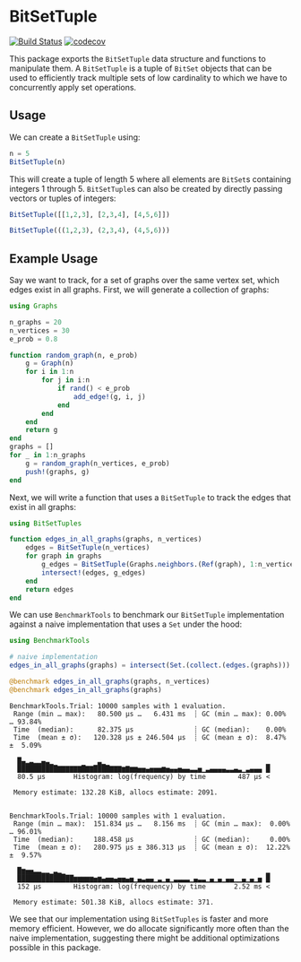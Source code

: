 # BitSetTuple

[![Build Status](https://github.com/wouterwln/BitSetTuple.jl/actions/workflows/CI.yml/badge.svg?branch=main)](https://github.com/wouterwln/BitSetTuple.jl/actions/workflows/CI.yml?query=branch%3Amain)  [![codecov](https://codecov.io/gh/wouterwln/BitSetTuples.jl/branch/main/graph/badge.svg?token=KA2MZFLB89)](https://codecov.io/gh/wouterwln/BitSetTuples.jl)

This package exports the `BitSetTuple` data structure and functions to manipulate them. A `BitSetTuple` is a tuple of `BitSet` objects that can be used to efficiently track multiple sets of low cardinality to which we have to concurrently apply set operations. 

## Usage
We can create a `BitSetTuple` using:
```julia
n = 5
BitSetTuple(n)
```
This will create a tuple of length 5 where all elements are `BitSet`s containing integers 1 through 5. `BitSetTuple`s can also be created by directly passing vectors or tuples of integers:
```julia
BitSetTuple([[1,2,3], [2,3,4], [4,5,6]])

BitSetTuple(((1,2,3), (2,3,4), (4,5,6)))
```

## Example Usage
Say we want to track, for a set of graphs over the same vertex set, which edges exist in all graphs. First, we will generate a collection of graphs:
```julia
using Graphs

n_graphs = 20
n_vertices = 30
e_prob = 0.8

function random_graph(n, e_prob)
    g = Graph(n)
    for i in 1:n
        for j in i:n
            if rand() < e_prob
                add_edge!(g, i, j)
            end
        end
    end
    return g
end
graphs = []
for _ in 1:n_graphs
    g = random_graph(n_vertices, e_prob)
    push!(graphs, g)
end
```
Next, we will write a function that uses a `BitSetTuple` to track the edges that exist in all graphs:
```julia
using BitSetTuples

function edges_in_all_graphs(graphs, n_vertices)
    edges = BitSetTuple(n_vertices)
    for graph in graphs
        g_edges = BitSetTuple(Graphs.neighbors.(Ref(graph), 1:n_vertices))
        intersect!(edges, g_edges)
    end
    return edges
end
```
We can use `BenchmarkTools` to benchmark our `BitSetTuple` implementation against a naive implementation that uses a `Set` under the hood:
```julia
using BenchmarkTools

# naive implementation
edges_in_all_graphs(graphs) = intersect(Set.(collect.(edges.(graphs)))...)

@benchmark edges_in_all_graphs(graphs, n_vertices)
@benchmark edges_in_all_graphs(graphs)
```

```
BenchmarkTools.Trial: 10000 samples with 1 evaluation.
 Range (min … max):   80.500 μs …   6.431 ms  ┊ GC (min … max): 0.00% … 93.84%
 Time  (median):      82.375 μs               ┊ GC (median):    0.00%
 Time  (mean ± σ):   120.328 μs ± 246.504 μs  ┊ GC (mean ± σ):  8.47% ±  5.09%

  █▄▂▃▂▂▄▃▁           ▃▁                                        ▁
  ██████████▇▇▇▇▇▇█▇▇████▇▇▇▆▇▆▆▅▅▄▅▅▅▆▅▄▄▅▄▄▃▃▅▁▃▄▄▄▄▃▃▄▃▁▃▄▄▄ █
  80.5 μs       Histogram: log(frequency) by time        487 μs <

 Memory estimate: 132.28 KiB, allocs estimate: 2091.


BenchmarkTools.Trial: 10000 samples with 1 evaluation.
 Range (min … max):  151.834 μs …   8.156 ms  ┊ GC (min … max):  0.00% … 96.01%
 Time  (median):     188.458 μs               ┊ GC (median):     0.00%
 Time  (mean ± σ):   280.975 μs ± 386.313 μs  ┊ GC (mean ± σ):  12.22% ±  9.57%

  █▆▅▅▃▃▂▂▁▃▂▁                                                  ▂
  ██████████████▆▆▆▆▆▅▆▄▅▅▄▅▅▄▅▁▄▃▄▄▁▃▁▄▁▃▃▃▃▁▄▃▃▁▄▁▄▁▄▄▁▁▄▁▄▁▅ █
  152 μs        Histogram: log(frequency) by time       2.52 ms <

 Memory estimate: 501.38 KiB, allocs estimate: 371.
```

We see that our implementation using `BitSetTuples` is faster and more memory efficient. However, we do allocate significantly more often than the naive implementation, suggesting there might be additional optimizations possible in this package.
